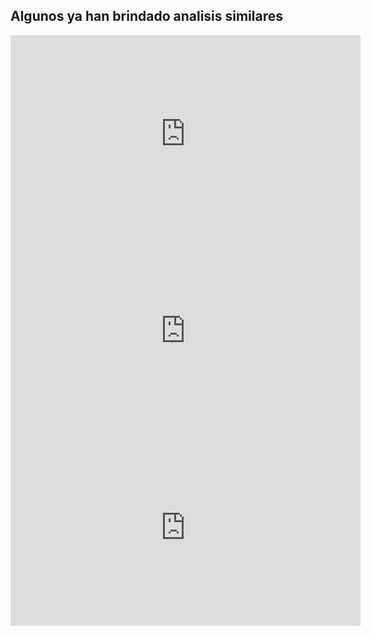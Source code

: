 ## Algunos ya han brindado analisis similares

 <iframe width="560" height="315" src="https://www.youtube.com/embed/T72zH48GmPM" frameborder="0" allow="accelerometer; autoplay; encrypted-media; gyroscope; picture-in-picture" allowfullscreen></iframe>
 
 <iframe width="560" height="315" src="https://www.youtube.com/embed/5kMg6lmA5vQ" frameborder="0" allow="accelerometer; autoplay; encrypted-media; gyroscope; picture-in-picture" allowfullscreen></iframe>
 
 <iframe width="560" height="315" src="https://www.youtube.com/embed/5p5Npdb2iSw" frameborder="0" allow="accelerometer; autoplay; encrypted-media; gyroscope; picture-in-picture" allowfullscreen></iframe>